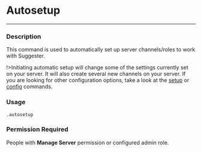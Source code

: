 # Autosetup
---
### Description
This command is used to automatically set up server channels/roles to work with Suggester.

!>Initiating automatic setup will change some of the settings currently set on your server. It will also create several new channels on your server. If you are looking for other configuration options, take a look at the [setup](fr/admin/setup.md) or [config](fr/admin/config.md) commands.

### Usage
```
.autosetup
```
### Permission Required
People with **Manage Server** permission or configured admin role.
